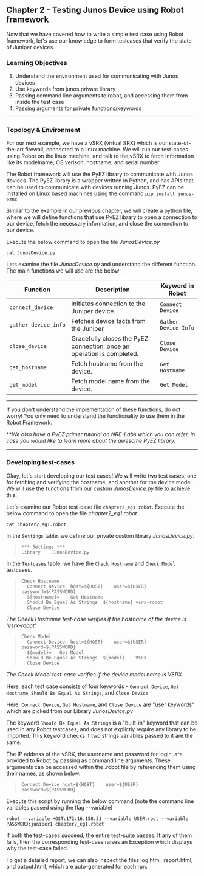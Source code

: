## Chapter 2 - Testing Junos Device using Robot framework

Now that we have covered how to write a simple test case using Robot framework, let's use our knowledge to form testcases that verify the state of Juniper devices.

### Learning Objectives
1.  Understand the environment used for communicating with Junos devices
2.  Use keywords from junos private library
3.  Passing command line arguments to robot, and accessing them from inside the test case
3.  Passing arguments for private functions/keywords

-----
### Topology & Environment
For our next example, we have a vSRX (virtual SRX) which is our state-of-the-art firewall, connected to a linux machine. We will run our test-cases using Robot on the linux machine, and talk to the vSRX to fetch information like its modelname, OS verison, hostname, and serial number.


The Robot framework will use the PyEZ library to communicate with Junos devices. The PyEZ library is a wrapper written in Python, and has APIs that can be used to communicate with devices running Junos. PyEZ can be installed on Linux based machines using the command  `pip install junos-eznc`

Similar to the example in our previous chapter, we will create a python file, where we will define functions that use PyEZ library to open a connection to our device, fetch the necessary information, and close the conenction to our device.

Execute the below command to open the file *JunosDevice.py*
```
cat JunosDevice.py
```

Lets examine the file *JunosDevice.py* and understand the different function. The main functions we will use are the below:

| Function | Description |Keyword in Robot|
| ------ | ----------- | -------------------|
| `connect_device`   | Initiates connection to the Juniper device.| `Connect Device`|
| `gather_device_info` | Fetches device facts from the Juniper |`Gather Device Info`|device, and returns the serial number, model, hostname and the OS version of the device. |
| `close_device`    | Gracefully closes the PyEZ connection, once an operation is completed. |`Close Device`|
| `get_hostname`    | Fetch hostname from the device.    |`Get Hostname`|
|   `get_model` | Fetch model name from the device.  |`Get Model`|

------

If you don't understand the implementation of these functions, do not worry! You only need to understand the functionality to use them in the Robot Framework. 

***We also have a PyEZ primer tutorial on NRE-Labs which you can refer, in case you would like to learn more about the awesome PyEZ library.*

----
### Developing test-cases

Okay, let's start developing our test cases! We will write two test cases, one for fetching and verifying the hostname, and another for the device model. We will use the functions from our custom *JunosDevice.py* file to achieve this.

Let's examine our Robot test-case file `chapter2_eg1.robot`. Execute the below command to open the file *chapter2_eg1.robot*
```
cat chapter2_eg1.robot
```

In the `Settings` table, we define our private custom library *JunosDevice.py*.

>```
>*** Settings ***
>Library	JunosDevice.py
>```


In the `Testcases` table, we have the `Check Hostname` and `Check Model` testcases.

>```
>Check Hostname
>	Connect Device	host=${HOST}	user=${USER}	password=${PASSWORD}
>	${hostname}=	Get Hostname
>	Should Be Equal As Strings	${hostname}	vsrx-robot
>	Close Device
>```
*The Check Hostname test-case verifies if the hostname of the device is 'vsrx-robot'.*

>```
>Check Model
>	Connect Device	host=${HOST}	user=${USER}	password=${PASSWORD}
>	${model}=	Get Model
>	Should Be Equal As Strings	${model}	VSRX
>	Close Device
>```
*The Check Model test-case verifies if the device model name is VSRX.*

Here, each test case consists of four keywords - `Connect Device`, `Get Hostname`, `Should Be Equal As Strings`, and `Close Device`

Here, `Connect Device`, `Get Hostname`, and `Close Device` are "user keywords" which are picked from our Library *JunosDevice.py*

The keyword `Should Be Equal As Strings` is a "built-in" keyword that can be used in any Robot testcases, and does not explictly require any library to be imported. This keyword checks if two strings variables passed to it are the same.

The IP address of the vSRX, the username and password for login, are provided to Robot by passing as command line arguments. These arguments can be accessed within the .robot file by referencing them using their names, as shown below.

>```
>Connect Device	host=${HOST}	user=${USER}	password=${PASSWORD}
>```

Execute this script by running the below command (note the command line variables passed using the flag --variable)
```
robot --variable HOST:172.16.158.31 --variable USER:root --variable PASSWORD:juniper1 chapter2_eg1.robot
```

If both the test-cases succeed, the entire test-suite passes. If any of them fails, then the corresponding test-case raises an Exception which displays why the test-case failed.

To get a detailed report, we can also inspect the files log.html, report.html, and output.html, which are auto-generated for each run.